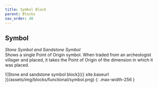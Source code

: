```yaml
---
title: Symbol Block
parent: Blocks
nav_order: 40
---
```



## Symbol
_Stone Symbol and Sandstone Symbol_  
Shows a single Point of Origin symbol.
When traded from an archeologist villager and placed, it takes the Point of Origin of the dimension in which it was placed.

![Stone and sandstone symbol block]({{ site.baseurl }}/assets/img/blocks/functional/symbol.png)
{: .max-width-256 }
